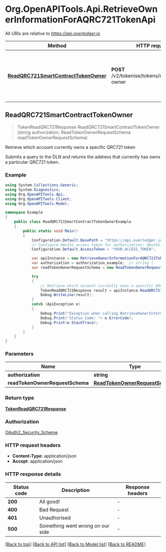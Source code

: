# Org.OpenAPITools.Api.RetrieveOwnerInformationForAQRC721TokenApi

All URIs are relative to *https://api.overledger.io*

Method | HTTP request | Description
------------- | ------------- | -------------
[**ReadQRC721SmartContractTokenOwner**](RetrieveOwnerInformationForAQRC721TokenApi.md#readqrc721smartcontracttokenowner) | **POST** /v2/tokenise/tokens/qrc721/token-owner | Retrieve which account currently owns a specific QRC721 token



## ReadQRC721SmartContractTokenOwner

> TokenReadQRC721Response ReadQRC721SmartContractTokenOwner (string authorization, ReadTokenOwnerRequestSchema readTokenOwnerRequestSchema)

Retrieve which account currently owns a specific QRC721 token

Submits a query to the DLN and returns the address that currently has owns a particular QRC721 token.

### Example

```csharp
using System.Collections.Generic;
using System.Diagnostics;
using Org.OpenAPITools.Api;
using Org.OpenAPITools.Client;
using Org.OpenAPITools.Model;

namespace Example
{
    public class ReadQRC721SmartContractTokenOwnerExample
    {
        public static void Main()
        {
            Configuration.Default.BasePath = "https://api.overledger.io";
            // Configure OAuth2 access token for authorization: OAuth2_Security_Scheme
            Configuration.Default.AccessToken = "YOUR_ACCESS_TOKEN";

            var apiInstance = new RetrieveOwnerInformationForAQRC721TokenApi(Configuration.Default);
            var authorization = authorization_example;  // string | 
            var readTokenOwnerRequestSchema = new ReadTokenOwnerRequestSchema(); // ReadTokenOwnerRequestSchema | 

            try
            {
                // Retrieve which account currently owns a specific QRC721 token
                TokenReadQRC721Response result = apiInstance.ReadQRC721SmartContractTokenOwner(authorization, readTokenOwnerRequestSchema);
                Debug.WriteLine(result);
            }
            catch (ApiException e)
            {
                Debug.Print("Exception when calling RetrieveOwnerInformationForAQRC721TokenApi.ReadQRC721SmartContractTokenOwner: " + e.Message );
                Debug.Print("Status Code: "+ e.ErrorCode);
                Debug.Print(e.StackTrace);
            }
        }
    }
}
```

### Parameters


Name | Type | Description  | Notes
------------- | ------------- | ------------- | -------------
 **authorization** | **string**|  | 
 **readTokenOwnerRequestSchema** | [**ReadTokenOwnerRequestSchema**](ReadTokenOwnerRequestSchema.md)|  | 

### Return type

[**TokenReadQRC721Response**](TokenReadQRC721Response.md)

### Authorization

[OAuth2_Security_Scheme](../README.md#OAuth2_Security_Scheme)

### HTTP request headers

- **Content-Type**: application/json
- **Accept**: application/json


### HTTP response details
| Status code | Description | Response headers |
|-------------|-------------|------------------|
| **200** | All good! |  -  |
| **400** | Bad Request |  -  |
| **401** | Unauthorised |  -  |
| **500** | Something went wrong on our side |  -  |

[[Back to top]](#)
[[Back to API list]](../README.md#documentation-for-api-endpoints)
[[Back to Model list]](../README.md#documentation-for-models)
[[Back to README]](../README.md)

